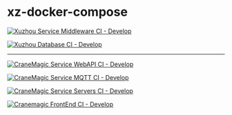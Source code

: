 # xz-docker-compose
[![Xuzhou Service Middleware CI - Develop](https://github.com/CraneMagic/xz-service-middleware/actions/workflows/ci.yml/badge.svg)](https://github.com/CraneMagic/xz-service-middleware/actions/workflows/ci.yml)

[![Xuzhou Database CI - Develop](https://github.com/CraneMagic/xz-database/actions/workflows/ci.yml/badge.svg)](https://github.com/CraneMagic/xz-database/actions/workflows/ci.yml)

---

[![CraneMagic Service WebAPI CI - Develop](https://github.com/CraneMagic/cranemagic-service-webapi/actions/workflows/ci.yml/badge.svg)](https://github.com/CraneMagic/cranemagic-service-webapi/actions/workflows/ci.yml)

[![CraneMagic Service MQTT CI - Develop](https://github.com/CraneMagic/cranemagic-service-mqtt/actions/workflows/ci.yml/badge.svg)](https://github.com/CraneMagic/cranemagic-service-mqtt/actions/workflows/ci.yml)

[![CraneMagic Service Servers CI - Develop](https://github.com/CraneMagic/cranemagic-servers/actions/workflows/images.yml/badge.svg)](https://github.com/CraneMagic/cranemagic-servers/actions/workflows/images.yml)

[![Cranemagic FrontEnd CI - Develop](https://github.com/CraneMagic/cranemagic-frontend-wms/actions/workflows/ci.yml/badge.svg)](https://github.com/CraneMagic/cranemagic-frontend-wms/actions/workflows/ci.yml)
